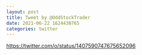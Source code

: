 ```yaml
--- 
layout: post 
title: Tweet by @OddStockTrader 
date: 2021-06-22 1624430765 
categories: twitter 
--- 
```

https://twitter.com/o/status/1407590747675652096